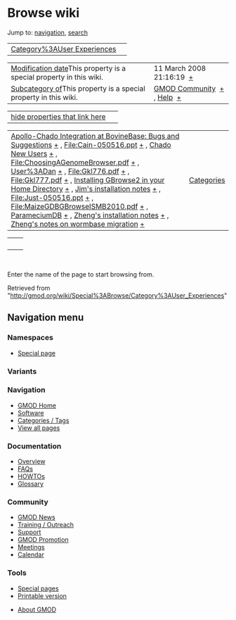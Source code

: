 <div id="mw-page-base" class="noprint">

</div>

<div id="mw-head-base" class="noprint">

</div>

<div id="content" class="mw-body" role="main">

<span id="top"></span>

<div id="mw-js-message" style="display:none;">

</div>



# <span dir="auto">Browse wiki</span>

<div id="bodyContent">

<div id="contentSub">

</div>

<div id="jump-to-nav" class="mw-jump">

Jump to: [navigation](#mw-navigation), [search](#p-search)

</div>

<div id="mw-content-text">

|  |  |
|----|----|
| [Category%3AUser Experiences](/wiki/Category%3AUser_Experiences "Category%3AUser Experiences") |  |

|  |  |
|----|----|
| <span class="smw-highlighter" data-type="1" state="inline" data-title="Property"><span class="smwbuiltin">[Modification date](/wiki/Property:Modification_date "Property:Modification date")</span><span class="smwttcontent">This property is a special property in this wiki.</span></span> | <span class="smwb-value">11 March 2008 21:16:19  <span class="smwsearch">[+](/wiki/Special%3ASearchByProperty/Modification-20date/11-20March-202008-2021:16:19 "Special%3ASearchByProperty/Modification-20date/11-20March-202008-2021:16:19")</span></span> |
| <span class="smw-highlighter" data-type="1" state="inline" data-title="Property"><span class="smwbuiltin">[Subcategory of](/wiki/Property:Subcategory_of "Property:Subcategory of")</span><span class="smwttcontent">This property is a special property in this wiki.</span></span> | <span class="smwb-value">[GMOD Community](/wiki/Category%3AGMOD_Community "Category%3AGMOD Community")  <span class="smwsearch">[+](/wiki/Special%3ASearchByProperty/Subcategory-20of/GMOD-20Community "Special%3ASearchByProperty/Subcategory-20of/GMOD-20Community")</span></span> , <span class="smwb-value">[Help](/wiki/Category%3AHelp "Category%3AHelp")  <span class="smwsearch">[+](/wiki/Special%3ASearchByProperty/Subcategory-20of/Help "Special%3ASearchByProperty/Subcategory-20of/Help")</span></span> |

<span id="smw_browse_incoming"></span>

|  |  |
|----|----|
| [hide properties that link here](/mediawiki/index.php?title=Special:Browse&offset=0&dir=out&article=Category%3AUser+Experiences)  |  |

|  |  |
|----|----|
| <span class="smwb-ivalue">[Apollo-Chado Integration at BovineBase: Bugs and Suggestions](/wiki/Apollo-Chado_Integration_at_BovineBase%3A_Bugs_and_Suggestions "Apollo-Chado Integration at BovineBase: Bugs and Suggestions") <span class="smwbrowse">[+](/wiki/Special%3ABrowse/Apollo-2DChado-20Integration-20at-20BovineBase:-20Bugs-20and-20Suggestions "Special%3ABrowse/Apollo-2DChado-20Integration-20at-20BovineBase:-20Bugs-20and-20Suggestions")</span></span> , <span class="smwb-ivalue">[File:Cain-050516.ppt](/wiki/File:Cain-050516.ppt "File:Cain-050516.ppt") <span class="smwbrowse">[+](/wiki/Special%3ABrowse/File:Cain-2D050516.ppt "Special%3ABrowse/File:Cain-2D050516.ppt")</span></span> , <span class="smwb-ivalue">[Chado New Users](/wiki/Chado_New_Users "Chado New Users") <span class="smwbrowse">[+](/wiki/Special%3ABrowse/Chado-20New-20Users "Special%3ABrowse/Chado-20New-20Users")</span></span> , <span class="smwb-ivalue">[File:ChoosingAGenomeBrowser.pdf](/wiki/File:ChoosingAGenomeBrowser.pdf "File:ChoosingAGenomeBrowser.pdf") <span class="smwbrowse">[+](/wiki/Special%3ABrowse/File:ChoosingAGenomeBrowser.pdf "Special%3ABrowse/File:ChoosingAGenomeBrowser.pdf")</span></span> , <span class="smwb-ivalue">[User%3ADan](/wiki/User%3ADan "User%3ADan") <span class="smwbrowse">[+](/wiki/Special%3ABrowse/User%3ADan "Special%3ABrowse/User%3ADan")</span></span> , <span class="smwb-ivalue">[File:Gkl776.pdf](/wiki/File:Gkl776.pdf "File:Gkl776.pdf") <span class="smwbrowse">[+](/wiki/Special%3ABrowse/File:Gkl776.pdf "Special%3ABrowse/File:Gkl776.pdf")</span></span> , <span class="smwb-ivalue">[File:Gkl777.pdf](/wiki/File:Gkl777.pdf "File:Gkl777.pdf") <span class="smwbrowse">[+](/wiki/Special%3ABrowse/File:Gkl777.pdf "Special%3ABrowse/File:Gkl777.pdf")</span></span> , <span class="smwb-ivalue">[Installing GBrowse2 in your Home Directory](/wiki/Installing_GBrowse2_in_your_Home_Directory "Installing GBrowse2 in your Home Directory") <span class="smwbrowse">[+](/wiki/Special%3ABrowse/Installing-20GBrowse2-20in-20your-20Home-20Directory "Special%3ABrowse/Installing-20GBrowse2-20in-20your-20Home-20Directory")</span></span> , <span class="smwb-ivalue">[Jim's installation notes](/wiki/Jim%27s_installation_notes "Jim's installation notes") <span class="smwbrowse">[+](/wiki/Special%3ABrowse/Jim%27s-20installation-20notes "Special%3ABrowse/Jim's-20installation-20notes")</span></span> , <span class="smwb-ivalue">[File:Just-050516.ppt](/wiki/File:Just-050516.ppt "File:Just-050516.ppt") <span class="smwbrowse">[+](/wiki/Special%3ABrowse/File:Just-2D050516.ppt "Special%3ABrowse/File:Just-2D050516.ppt")</span></span> , <span class="smwb-ivalue">[File:MaizeGDBGBrowseISMB2010.pdf](/wiki/File:MaizeGDBGBrowseISMB2010.pdf "File:MaizeGDBGBrowseISMB2010.pdf") <span class="smwbrowse">[+](/wiki/Special%3ABrowse/File:MaizeGDBGBrowseISMB2010.pdf "Special%3ABrowse/File:MaizeGDBGBrowseISMB2010.pdf")</span></span> , <span class="smwb-ivalue">[ParameciumDB](/wiki/ParameciumDB "ParameciumDB") <span class="smwbrowse">[+](/wiki/Special%3ABrowse/ParameciumDB "Special%3ABrowse/ParameciumDB")</span></span> , <span class="smwb-ivalue">[Zheng's installation notes](/wiki/Zheng%27s_installation_notes "Zheng's installation notes") <span class="smwbrowse">[+](/wiki/Special%3ABrowse/Zheng%27s-20installation-20notes "Special%3ABrowse/Zheng's-20installation-20notes")</span></span> , <span class="smwb-ivalue">[Zheng's notes on wormbase migration](/wiki/Zheng%27s_notes_on_wormbase_migration "Zheng's notes on wormbase migration") <span class="smwbrowse">[+](/wiki/Special%3ABrowse/Zheng%27s-20notes-20on-20wormbase-20migration "Special%3ABrowse/Zheng's-20notes-20on-20wormbase-20migration")</span></span> | [Categories](/wiki/Special:Categories "Special:Categories") |

|     |     |
|-----|-----|
|     |     |

 

Enter the name of the page to start browsing from.  

</div>

<div class="printfooter">

Retrieved from
"<http://gmod.org/wiki/Special%3ABrowse/Category%3AUser_Experiences>"

</div>

<div id="catlinks" class="catlinks catlinks-allhidden">

</div>

<div class="visualClear">

</div>

</div>

</div>

<div id="mw-navigation">

## Navigation menu

<div id="mw-head">



<div id="left-navigation">

<div id="p-namespaces" class="vectorTabs" role="navigation"
aria-labelledby="p-namespaces-label">

### Namespaces

- <span id="ca-nstab-special">[Special
  page](/wiki/Special%3ABrowse/Category%3AUser_Experiences "This is a special page, you cannot edit the page itself")</span>

</div>

<div id="p-variants" class="vectorMenu emptyPortlet" role="navigation"
aria-labelledby="p-variants-label">

### 

### Variants[](#)

<div class="menu">

</div>

</div>

</div>





</div>



</div>

</div>

</div>

<div id="mw-panel">

<div id="p-logo" role="banner">

<a href="/wiki/Main_Page"
style="background-image: url(http://gmod.org/images/GMOD-cogs.png);"
title="Visit the main page"></a>

</div>

<div id="p-Navigation" class="portal" role="navigation"
aria-labelledby="p-Navigation-label">

### Navigation

<div class="body">

- <span id="n-GMOD-Home">[GMOD Home](/wiki/Main_Page)</span>
- <span id="n-Software">[Software](/wiki/GMOD_Components)</span>
- <span id="n-Categories-.2F-Tags">[Categories /
  Tags](/wiki/Categories)</span>
- <span id="n-View-all-pages">[View all
  pages](/wiki/Special:AllPages)</span>

</div>

</div>

<div id="p-Documentation" class="portal" role="navigation"
aria-labelledby="p-Documentation-label">

### Documentation

<div class="body">

- <span id="n-Overview">[Overview](/wiki/Overview)</span>
- <span id="n-FAQs">[FAQs](/wiki/Category%3AFAQ)</span>
- <span id="n-HOWTOs">[HOWTOs](/wiki/Category%3AHOWTO)</span>
- <span id="n-Glossary">[Glossary](/wiki/Glossary)</span>

</div>

</div>

<div id="p-Community" class="portal" role="navigation"
aria-labelledby="p-Community-label">

### Community

<div class="body">

- <span id="n-GMOD-News">[GMOD News](/wiki/GMOD_News)</span>
- <span id="n-Training-.2F-Outreach">[Training /
  Outreach](/wiki/Training_and_Outreach)</span>
- <span id="n-Support">[Support](/wiki/Support)</span>
- <span id="n-GMOD-Promotion">[GMOD
  Promotion](/wiki/GMOD_Promotion)</span>
- <span id="n-Meetings">[Meetings](/wiki/Meetings)</span>
- <span id="n-Calendar">[Calendar](/wiki/Calendar)</span>

</div>

</div>

<div id="p-tb" class="portal" role="navigation"
aria-labelledby="p-tb-label">

### Tools

<div class="body">

- <span id="t-specialpages"><a href="/wiki/Special:SpecialPages" accesskey="q"
  title="A list of all special pages [q]">Special pages</a></span>
- <span id="t-print"><a
  href="/mediawiki/index.php?title=Special%3ABrowse/Category%3AUser_Experiences&amp;printable=yes"
  rel="alternate" accesskey="p"
  title="Printable version of this page [p]">Printable version</a></span>

</div>

</div>

</div>

</div>

<div id="footer" role="contentinfo">

- <span id="footer-places-about">[About
  GMOD](/wiki/GMOD:About "GMOD:About")</span>

<!-- -->






</div>
